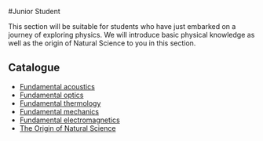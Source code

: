 #Junior Student

This section will be suitable for students who have just embarked on a journey of exploring physics. We will introduce basic physical knowledge as well as the origin of Natural Science to you in this section. 

## Catalogue
- [Fundamental acoustics](fundamental-acoustics.md)
- [Fundamental optics](fundamental-optics.md)
- [Fundamental thermology](fundamental-theremology.md)
- [Fundamental mechanics](fundamental-mechanics.md)
- [Fundamental electromagnetics](fundamental-electromagnetics.md)
- [The Origin of Natural Science](the-origin-of-natural-science.md)

